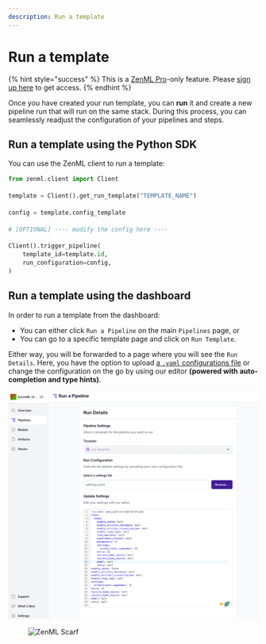 ```yaml
---
description: Run a template
---
```


# Run a template

{% hint style="success" %}
This is a [ZenML Pro](https://zenml.io/pro)-only feature. Please
[sign up here](https://cloud.zenml.io) to get access.
{% endhint %}

Once you have created your run template, you can **run** it and create a new 
pipeline run that will run on the same stack. During this process, you can 
seamlessly readjust the configuration of your pipelines and steps.

## Run a template using the Python SDK

You can use the ZenML client to run a template:

```python
from zenml.client import Client

template = Client().get_run_template("TEMPLATE_NAME")

config = template.config_template

# [OPTIONAL] ---- modify the config here ----

Client().trigger_pipeline(
    template_id=template.id,
    run_configuration=config,
)
```

## Run a template using the dashboard

In order to run a template from the dashboard:

- You can either click `Run a Pipeline` on the main `Pipelines` page, or
- You can go to a specific template page and click on `Run Template`.

Either way, you will be forwarded to a page where you will see the 
`Run Details`. Here, you have the option to upload [a `.yaml` configurations
file](https://docs.zenml.io/how-to/use-configuration-files) or change the 
configuration on the go by using our editor **(powered with auto-completion and 
type hints)**.

![Run Details](../../.gitbook/assets/run-templates-run-1.png)

<!-- For scarf -->
<figure><img alt="ZenML Scarf" referrerpolicy="no-referrer-when-downgrade" src="https://static.scarf.sh/a.png?x-pxid=f0b4f458-0a54-4fcd-aa95-d5ee424815bc" /></figure>

